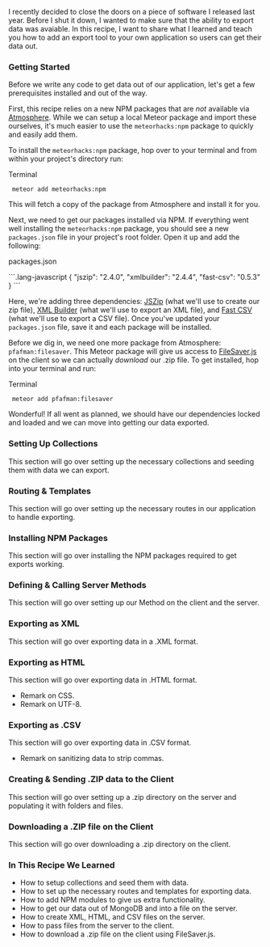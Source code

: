 <span class="intro-text">I recently decided to close the doors on a piece of software I released last year. Before I shut it down, I wanted to make sure that the ability to export data was avaiable. In this recipe, I want to share what I learned and teach you how to add an export tool to your own application so users can get their data out.</span>

### Getting Started

Before we write any code to get data out of our application, let's get a few prerequisites installed and out of the way.

First, this recipe relies on a new NPM packages that are _not_ available via [Atmosphere](http://atmospherejs.com). While we can setup a local Meteor package and import these ourselves, it's much easier to use the `meteorhacks:npm` package to quickly and easily add them.

To install the `meteorhacks:npm` package, hop over to your terminal and from within your project's directory run:

<p class="block-header">Terminal</p>

```.lang-javascript
 meteor add meteorhacks:npm
```

This will fetch a copy of the package from Atmosphere and install it for you.

Next, we need to get our packages installed via NPM. If everything went well installing the `meteorhacks:npm` package, you should see a new `packages.json` file in your project's root folder. Open it up and add the following:

<p class="block-header">packages.json</p>
```.lang-javascript
{
  "jszip": "2.4.0",
  "xmlbuilder": "2.4.4",
  "fast-csv": "0.5.3"
}
```

Here, we're adding three dependencies: [JSZip](https://www.npmjs.org/package/jszip) (what we'll use to create our zip file), [XML Builder](https://www.npmjs.org/package/xmlbuilder) (what we'll use to export an XML file), and [Fast CSV](https://www.npmjs.org/package/fast-csv) (what we'll use to export a CSV file). Once you've updated your `packages.json` file, save it and each package will be installed.

Before we dig in, we need one more package from Atmosphere: `pfafman:filesaver`. This Meteor package will give us access to [FileSaver.js](https://github.com/eligrey/FileSaver.js) on the client so we can actually _download_ our .zip file. To get installed, hop into your terminal and run:

<p class="block-header">Terminal</p>

```.lang-javascript
 meteor add pfafman:filesaver
```

Wonderful! If all went as planned, we should have our dependencies locked and loaded and we can move into getting our data exported.

### Setting Up Collections
This section will go over setting up the necessary collections and seeding them with data we can export.

### Routing & Templates
This section will go over setting up the necessary routes in our application to handle exporting.

### Installing NPM Packages
This section will go over installing the NPM packages required to get exports working.

### Defining & Calling Server Methods
This section will go over setting up our Method on the client and the server.

### Exporting as XML
This section will go over exporting data in a .XML format.

### Exporting as HTML
This section will go over exporting data in .HTML format.
- Remark on CSS.
- Remark on UTF-8.

### Exporting as .CSV
This section will go over exporting data in .CSV format.
- Remark on sanitizing data to strip commas.

### Creating & Sending .ZIP data to the Client
This section will go over setting up a .zip directory on the server and populating it with folders and files.

### Downloading a .ZIP file on the Client
This section will go over downloading a .zip directory on the client.

<div class="what-we-will-learn">
    <h3>In This Recipe We Learned</h3>
    <ul>
        <li>How to setup collections and seed them with data.</li>
        <li>How to set up the necessary routes and templates for exporting data.</li>
        <li>How to add NPM modules to give us extra functionality.</li>
        <li>How to get our data out of MongoDB and into a file on the server.</li>
        <li>How to create XML, HTML, and CSV files on the server.</li>
        <li>How to pass files from the server to the client.</li>
        <li>How to download a .zip file on the client using FileSaver.js.</li>
    </ul>
</div>